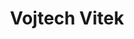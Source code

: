 ---
title: Vojtech Vitek
bio: Founder of golang.cz
avatar: /images/vojtech-vitek.jpg
featured: true
social:
  - title: Twitter
    url: https://twitter.com/VojtechVitek
  - title: Github
    url: https://github.com/VojtechVitek
---